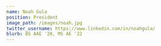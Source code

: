 ```yaml
---
name: Noah Gula
position: President
image_path: /images/noah.jpg
twitter_username: https://www.linkedin.com/in/noahgula/
blurb: BS AAE '20, MS AE '22
---
```

